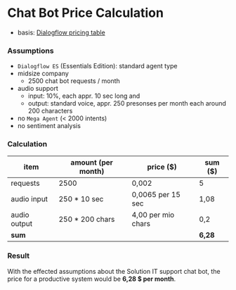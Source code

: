 # Chat Bot Price Calculation

- basis: [Dialogflow pricing table](https://cloud.google.com/dialogflow/pricing#es-agent)

### Assumptions

- `Dialogflow ES` (Essentials Edition): standard agent type
- midsize company
  - 2500 chat bot requests / month
- audio support
  - input: 10%, each appr. 10 sec long and
  - output: standard voice, appr. 250 presonses per month each around 200 characters
- no `Mega Agent` (< 2000 intents)
- no sentiment analysis

### Calculation

| item         | amount (per month)  | price ($)          | sum ($)  |
|--------------|---------------------|--------------------|----------|
| requests     | 2500                | 0,002              | 5        |
| audio input  | 250 * 10 sec        | 0,0065 per 15 sec  | 1,08     |
| audio output | 250 * 200 chars     | 4,00 per mio chars | 0,2      |
| **sum**      |                     |                    | **6,28** |

### Result

With the effected assumptions about the Solution IT support chat bot, the price for a productive system would be **6,28 $ per month**.


